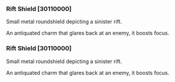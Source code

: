 ### Rift Shield [30110000]

Small metal roundshield depicting a sinister rift.

An antiquated charm that glares back at an enemy, it boosts focus.### Rift Shield [30110000]

Small metal roundshield depicting a sinister rift.

An antiquated charm that glares back at an enemy, it boosts focus.